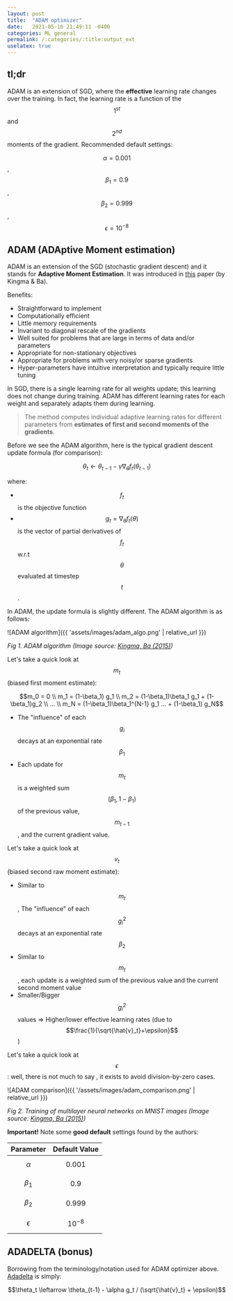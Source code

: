 ```yaml
---
layout: post
title:  "ADAM optimizer"
date:   2021-05-16 21:49:11 -0400
categories: ML general 
permalink: /:categories/:title:output_ext
uselatex: true
---
```

## tl;dr
ADAM is an extension of SGD, where the **effective** learning rate changes over the training. In fact, the learning rate is a function of the $$1^{st}$$ and $$2^{nd}$$ moments of the gradient. Recommended default settings:

$$\alpha = 0.001$$, $$\beta_1 = 0.9$$, $$\beta_2 = 0.999$$, $$\epsilon = 10^{-8}$$

## ADAM (ADAptive Moment estimation)
ADAM is an extension of the SGD (stochastic gradient descent) and it stands for **Adaptive Moment Estimation**. It was introduced in [this][kingma-ba-2015] paper (by Kingma & Ba).

Benefits:

- Straightforward to implement
- Computationally efficient
- Little memory requirements
- Invariant to diagonal rescale of the gradients
- Well suited for problems that are large in terms of data and/or parameters
- Appropriate for non-stationary objectives
- Appropriate for problems with very noisy/or sparse gradients
- Hyper-parameters have intuitive interpretation and typically require little tuning

In SGD, there is a single learning rate for all weights update; this learning does not change during training. ADAM has different learning rates for each weight and separately adapts them during learning.

> The method computes individual adaptive learning rates for different parameters from **estimates of first and second moments of the gradients**.

Before we see the ADAM algorithm, here is the typical gradient descent update formula (for comparison):

$$ \theta_t \leftarrow \theta_{t-1} - \gamma \nabla_{\theta} f_t(\theta_{t-1})$$

where:

- $$f_t$$ is the objective function
- $$g_t = \nabla_\theta f_t(\theta)$$  is the vector of partial derivatives of $$f_t$$ w.r.t $$\theta$$ evaluated at timestep $$t$$.

In ADAM, the update formula is slightly different. The ADAM algorithm is as follows:

![ADAM algorithm]({{ 'assets/images/adam_algo.png' | relative_url }})

*Fig 1. ADAM algorithm (Image source: [Kingma, Ba (2015)](https://arxiv.org/pdf/1412.6980.pdf))*

Let's take a quick look at $$m_t$$ (biased first moment estimate):

$$m_0 = 0 \\ m_1 = (1-\beta_1) g_1 \\ m_2 = (1-\beta_1)\beta_1 g_1 + (1-\beta_1)g_2 \\ ... \\ m_N = (1-\beta_1)\beta_1^{N-1} g_1 ... + (1-\beta_1) g_N$$

- The "influence" of each $$g_i$$ decays at an exponential rate $$\beta_1$$
- Each update for $$m_t$$ is a weighted sum $$(\beta_1, 1-\beta_1)$$ of the previous value, $$m_{t-1}$$, and the current gradient value.

Let's take a quick look at $$v_t$$ (biased second raw moment estimate):

- Similar to $$m_t$$, The "influence" of each $$g_i^2$$ decays at an exponential rate $$\beta_2$$
- Similar to $$m_t$$, each update is a weighted sum of the previous value and the current second moment value
- Smaller/Bigger $$g_i^2$$ values ⇒ Higher/lower effective learning rates (due to $$\frac{1}{\sqrt{\hat{v}_t}+\epsilon}$$)

Let's take a quick look at $$\epsilon$$: well, there is not much to say , it exists to avoid division-by-zero cases.

![ADAM comparison]({{ '/assets/images/adam_comparison.png' | relative_url }})

*Fig 2. Training of multilayer neural networks on MNIST images (Image source: [Kingma, Ba (2015)](https://arxiv.org/pdf/1412.6980.pdf))*


**Important!** Note some **good default** settings found by the authors:

| Parameter    | Default Value |
|--------------|:-------------:|
| $$\alpha$$   | 0.001         |
| $$\beta_1$$  | 0.9           |
| $$\beta_2$$  | 0.999         |
| $$\epsilon$$ | $$10^{-8}$$   |

[kingma-ba-2015]: https://arxiv.org/pdf/1412.6980.pdf 

## ADADELTA (bonus)
Borrowing from the terminology/notation used for ADAM optimizer above. [Adadelta](https://arxiv.org/pdf/1212.5701.pdf) is simply:

$$\theta_t \leftarrow \theta_{t-1} - \alpha g_t / (\sqrt{\hat{v}_t} + \epsilon)$$